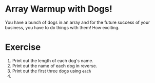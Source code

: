 Array Warmup with Dogs!
=====

You have a bunch of dogs in an array and for the future success of your business, you have to do things with them! How exciting.

Exercise
======

1. Print out the length of each dog's name.
2. Print out the name of each dog in reverse.
3. Print out the first three dogs using `each`
4. 

